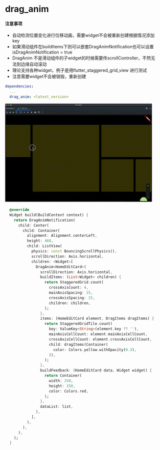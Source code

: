 # drag_anim
#### **注意事项**
- 自动检测位置变化进行位移动画，需要widget不会被重新创建根据情况添加key
- 如果滑动组件在buildItems下则可以嵌套DragAnimNotification也可以设置isDragAnimNotification = true
- DragAnim 不是滑动组件的子widget的时候需要传scrollController，不然无法到边缘自动滚动
- 理论支持各种widget，例子是用flutter_staggered_grid_view 进行测试
- 注意需要widget不会被销毁，重新创建


```yaml
dependencies:
  ...
  drag_anim: <latest_version>
```

![Staired example][aligned_example]

```dart
  @override
  Widget build(BuildContext context) {
    return DragAnimNotification(
      child: Center(
        child: Container(
          alignment: Alignment.centerLeft,
          height: 468,
          child: ListView(
            physics: const BouncingScrollPhysics(),
            scrollDirection: Axis.horizontal,
            children: <Widget>[
              DragAnim<HomeEditCard>(
                scrollDirection: Axis.horizontal,
                buildItems: (List<Widget> children) {
                  return StaggeredGrid.count(
                    crossAxisCount: 4,
                    mainAxisSpacing: 15,
                    crossAxisSpacing: 15,
                    children: children,
                  );
                },
                items: (HomeEditCard element, DragItems dragItems) {
                  return StaggeredGridTile.count(
                    key: ValueKey<String>(element.key ?? ''),
                    mainAxisCellCount: element.mainAxisCellCount,
                    crossAxisCellCount: element.crossAxisCellCount,
                    child: dragItems(Container(
                      color: Colors.yellow.withOpacity(0.3),
                    )),
                  );
                },
                buildFeedback: (HomeEditCard data, Widget widget) {
                  return Container(
                    width: 250,
                    height: 250,
                    color: Colors.red,
                  );
                },
                dataList: list,
              ),
            ],
          ),
        ),
      ),
    );
  }
```

<!-- Links -->
[aligned_example]: https://raw.githubusercontent.com/qq1023308356/drag_anim/main/docs/images/123.gif
